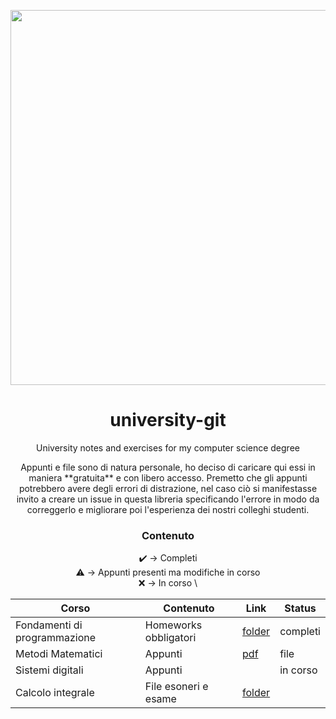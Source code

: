 <p align="center">
   <img src="https://user-images.githubusercontent.com/40722616/173250237-1430a661-74e5-4843-a584-a4af1ce7d763.png"
    style="width:15vh">

</p>

<h1 align="center">university-git</h1>
<p align="center">University notes and exercises for my computer science degree</p>

<p align="center">Appunti e file sono di natura personale, ho deciso di caricare qui essi in maniera **gratuita** e con libero accesso. Premetto che gli appunti potrebbero avere degli errori di distrazione, nel caso ciò si manifestasse invito a creare un issue in questa libreria specificando l'errore in modo da correggerlo e migliorare poi l'esperienza dei nostri colleghi studenti.</p>

<h3 align="center">Contenuto</h3>
<div align="center">

:heavy_check_mark: → Completi \
:warning: → Appunti presenti ma modifiche in corso \
:x: → In corso \

Corso | Contenuto | Link | Status
--- | --- | --- | ---
Fondamenti di programmazione | Homeworks obbligatori | [folder](/fondamenti-di-programmazione) | completi
Metodi Matematici | Appunti | [pdf](/metodi-matematici/appunti.pdf) | file 
Sistemi digitali | Appunti | | in corso
Calcolo integrale | File esoneri e esame | [folder](/calcolo-integrale)

</div>
